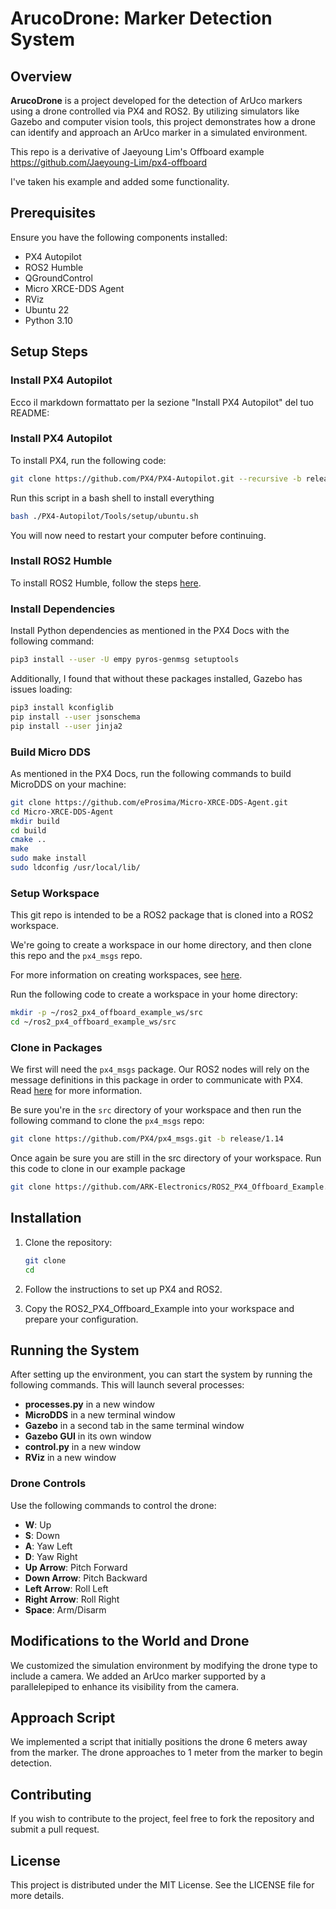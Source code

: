 # ArucoDrone: Marker Detection System

## Overview

**ArucoDrone** is a project developed for the detection of ArUco markers using a drone controlled via PX4 and ROS2. By utilizing simulators like Gazebo and computer vision tools, this project demonstrates how a drone can identify and approach an ArUco marker in a simulated environment.

This repo is a derivative of Jaeyoung Lim's Offboard example https://github.com/Jaeyoung-Lim/px4-offboard

I've taken his example and added some functionality.

## Prerequisites

Ensure you have the following components installed:

- PX4 Autopilot
- ROS2 Humble
- QGroundControl
- Micro XRCE-DDS Agent
- RViz
- Ubuntu 22
- Python 3.10

## Setup Steps

### Install PX4 Autopilot

Ecco il markdown formattato per la sezione "Install PX4 Autopilot" del tuo README:

### Install PX4 Autopilot

To install PX4, run the following code:

```bash
git clone https://github.com/PX4/PX4-Autopilot.git --recursive -b release/1.14
```
Run this script in a bash shell to install everything

```bash
bash ./PX4-Autopilot/Tools/setup/ubuntu.sh
```
You will now need to restart your computer before continuing.

### Install ROS2 Humble

To install ROS2 Humble, follow the steps [here](https://docs.ros.org/en/humble/Installation/Ubuntu-Install-Debs.html).

### Install Dependencies

Install Python dependencies as mentioned in the PX4 Docs with the following command:

```bash
pip3 install --user -U empy pyros-genmsg setuptools
```
Additionally, I found that without these packages installed, Gazebo has issues loading:

```bash
pip3 install kconfiglib
pip install --user jsonschema
pip install --user jinja2
```
### Build Micro DDS

As mentioned in the PX4 Docs, run the following commands to build MicroDDS on your machine:

```bash
git clone https://github.com/eProsima/Micro-XRCE-DDS-Agent.git
cd Micro-XRCE-DDS-Agent
mkdir build
cd build
cmake ..
make
sudo make install
sudo ldconfig /usr/local/lib/
```

### Setup Workspace

This git repo is intended to be a ROS2 package that is cloned into a ROS2 workspace.

We're going to create a workspace in our home directory, and then clone this repo and the `px4_msgs` repo.

For more information on creating workspaces, see [here](https://docs.ros.org/en/humble/Tutorials/Workspace/Creating-Your-Workspace.html).

Run the following code to create a workspace in your home directory:

```bash
mkdir -p ~/ros2_px4_offboard_example_ws/src
cd ~/ros2_px4_offboard_example_ws/src
```
### Clone in Packages 

We first will need the `px4_msgs` package. Our ROS2 nodes will rely on the message definitions in this package in order to communicate with PX4. Read [here](https://docs.px4.io/master/en/ros/ros2.html) for more information.

Be sure you're in the `src` directory of your workspace and then run the following command to clone the `px4_msgs` repo:

```bash
git clone https://github.com/PX4/px4_msgs.git -b release/1.14
```

Once again be sure you are still in the src directory of your workspace. Run this code to clone in our example package

```bash
git clone https://github.com/ARK-Electronics/ROS2_PX4_Offboard_Example.git
```

## Installation

1. Clone the repository:
   ```bash
   git clone 
   cd 
2. Follow the instructions to set up PX4 and ROS2.

3. Copy the ROS2_PX4_Offboard_Example into your workspace and prepare your configuration.

## Running the System

After setting up the environment, you can start the system by running the following commands. This will launch several processes:

- **processes.py** in a new window
- **MicroDDS** in a new terminal window
- **Gazebo** in a second tab in the same terminal window
- **Gazebo GUI** in its own window
- **control.py** in a new window
- **RViz** in a new window

### Drone Controls

Use the following commands to control the drone:

- **W**: Up
- **S**: Down
- **A**: Yaw Left
- **D**: Yaw Right
- **Up Arrow**: Pitch Forward
- **Down Arrow**: Pitch Backward
- **Left Arrow**: Roll Left
- **Right Arrow**: Roll Right
- **Space**: Arm/Disarm

## Modifications to the World and Drone
We customized the simulation environment by modifying the drone type to include a camera. We added an ArUco marker supported by a parallelepiped to enhance its visibility from the camera.

## Approach Script
We implemented a script that initially positions the drone 6 meters away from the marker. The drone approaches to 1 meter from the marker to begin detection.

## Contributing
If you wish to contribute to the project, feel free to fork the repository and submit a pull request.

## License
This project is distributed under the MIT License. See the LICENSE file for more details.

